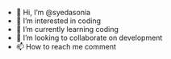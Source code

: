 - 👋 Hi, I’m @syedasonia
- 👀 I’m interested in coding 
- 🌱 I’m currently learning coding
- 💞️ I’m looking to collaborate on development 
- 📫 How to reach me comment 

<!---
syedasonia/syedasonia is a ✨ special ✨ repository because its `README.md` (this file) appears on your GitHub profile.
You can click the Preview link to take a look at your changes.
--->
